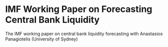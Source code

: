 # IMF Working Paper on Forecasting Central Bank Liquidity
The IMF working paper on central bank liquidity forecasting with Anastasios Panagiotelis (University of Sydney)
